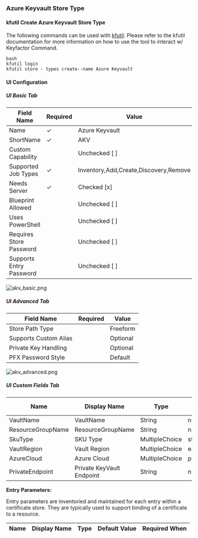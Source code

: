 
### Azure Keyvault Store Type
#### kfutil Create Azure Keyvault Store Type
The following commands can be used with [kfutil](https://github.com/Keyfactor/kfutil). Please refer to the kfutil documentation for more information on how to use the tool to interact w/ Keyfactor Command.

```
bash
kfutil login
kfutil store - types create--name Azure Keyvault 
```

#### UI Configuration
##### UI Basic Tab
| Field Name              | Required | Value                                     |
|-------------------------|----------|-------------------------------------------|
| Name                    | &check;  | Azure Keyvault                          |
| ShortName               | &check;  | AKV                          |
| Custom Capability       |          | Unchecked [ ]                             |
| Supported Job Types     | &check;  | Inventory,Add,Create,Discovery,Remove     |
| Needs Server            | &check;  | Checked [x]                         |
| Blueprint Allowed       |          | Unchecked [ ]                       |
| Uses PowerShell         |          | Unchecked [ ]                             |
| Requires Store Password |          | Unchecked [ ]                          |
| Supports Entry Password |          | Unchecked [ ]                         |
      
![akv_basic.png](docs%2Fscreenshots%2Fstore_types%2Fakv_basic.png)

##### UI Advanced Tab
| Field Name            | Required | Value                 |
|-----------------------|----------|-----------------------|
| Store Path Type       |          | Freeform      |
| Supports Custom Alias |          | Optional |
| Private Key Handling  |          | Optional  |
| PFX Password Style    |          | Default   |

![akv_advanced.png](docs%2Fscreenshots%2Fstore_types%2Fakv_advanced.png)

##### UI Custom Fields Tab
| Name           | Display Name         | Type   | Required | Default Value |
| -------------- | -------------------- | ------ | -------- | ------------- |
|VaultName|VaultName|String|null|true|
|ResourceGroupName|ResourceGroupName|String|null|true|
|SkuType|SKU Type|MultipleChoice|standard,premium|false|
|VaultRegion|Vault Region|MultipleChoice|eastus,eastus2,southcentralus,westus2,westus3,australiaeast,northeurope,swedencentral,uksouth,westeurope,centralus,southafricanorth,centralindia,eastasia,japaneast,koreacentral,canadacentral,francecentral,germanywestcentral,norwayeast,switzerlandnorth,uaenorth,brazilsouth,centraluseuap,eastus2euap,qatarcentral,centralusstage,eastusstage,eastus2stage,northcentralusstage,westusstage,asia,asiapacific,australia,brazil,canada,europe,france,germany,global,india,japan,korea,norway,singapore,southafrica,switzerland,uae,uk,unitedstates,unitedstatesuap,eastasiastage,southeastasiastage,brazilus,eastusstg,northcentralus,westus,jioindiawest,devfabric,westcentralus,southafricawest,australiacentral,australiacentral2,australiasoutheast,japanwest,jioindiacentral,koreasouth,southindia,westindia,canadaeast,francesouth,germanynorth,norwaywest,switzerlandwest,ukwest,uaecentral,brazilsoutheast|false|
|AzureCloud|Azure Cloud|MultipleChoice|public,china,germany,government|false|
|PrivateEndpoint|Private KeyVault Endpoint|String|null|false|


**Entry Parameters:**

Entry parameters are inventoried and maintained for each entry within a certificate store.
They are typically used to support binding of a certificate to a resource.

|Name|Display Name| Type|Default Value|Required When |
|----|------------|-----|-------------|--------------|

